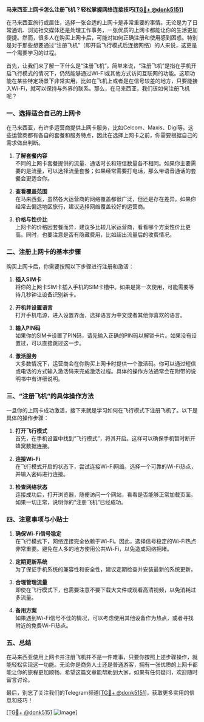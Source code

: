 **马来西亚上网卡怎么注册飞机？轻松掌握网络连接技巧[[TG💪+ @donk5151](https://t.me/s/donk5151)]**

在马来西亚旅行或居住，选择一张合适的上网卡是非常重要的事情。无论是为了日常通讯、浏览社交媒体还是处理工作事务，一张优质的上网卡都能让你的生活更加便捷。然而，很多人在购买上网卡后，可能对如何正确注册和使用感到困惑。特别是对于那些想要通过“注册飞机”（即开启飞行模式后连接网络）的人来说，这更是一个需要学习的过程。

首先，让我们来了解一下什么是“注册飞机”。简单来说，“注册飞机”是指在手机开启飞行模式的情况下，仍然能够通过Wi-Fi或其他方式访问互联网的功能。这项功能在某些特定场景下非常实用，比如在飞机上或者是在信号较差的地方，只要能接入Wi-Fi，就可以保持与外界的联系。那么，在马来西亚，我们该如何注册飞机呢？

### 一、选择适合自己的上网卡

在马来西亚，有许多运营商提供上网卡服务，比如Celcom、Maxis、Digi等。这些运营商都有各自的套餐和服务特点，因此在选择上网卡之前，你需要根据自己的需求做出判断。

1. **了解套餐内容**  
   不同的上网卡套餐提供的流量、通话时长和短信数量各不相同。如果你主要需要的是流量，可以选择流量套餐；如果经常需要打电话，那么带语音通话的套餐会更适合你。

2. **查看覆盖范围**  
   在马来西亚，虽然各大运营商的网络覆盖都很广泛，但还是存在差异。如果你经常去偏远地区旅行，建议选择网络覆盖较好的运营商。

3. **价格与性价比**  
   上网卡的价格因套餐而异，建议多比较几家运营商，看看哪个方案性价比更高。同时，也要注意是否有隐藏费用，比如超出流量后的收费情况。

### 二、注册上网卡的基本步骤

购买上网卡后，你需要按照以下步骤进行注册和激活：

1. **插入SIM卡**  
   将你的上网卡SIM卡插入手机的SIM卡槽中。如果是第一次使用，可能需要等待几秒钟让设备识别新卡。

2. **开机并设置语言**  
   打开手机电源，进入设置界面，选择语言为中文或者其他你喜欢的语言。

3. **输入PIN码**  
   如果你的SIM卡设置了PIN码，请先输入正确的PIN码以解锁卡片。如果没有设置过，可以直接跳过这一步。

4. **激活服务**  
   大多数情况下，运营商会在你购买上网卡时提供一个激活码。你可以通过短信或电话的方式输入激活码来完成激活过程。具体的操作方法通常会在附带的说明书中有详细说明。

### 三、“注册飞机”的具体操作方法

一旦你的上网卡成功激活，接下来就是学习如何在飞行模式下注册飞机了。以下是具体的操作步骤：

1. **打开飞行模式**  
   首先，在手机设置中找到“飞行模式”，将其开启。这样可以确保手机暂时断开蜂窝数据连接。

2. **连接Wi-Fi**  
   在飞行模式开启的状态下，尝试连接Wi-Fi网络。选择一个可靠的Wi-Fi热点，并输入密码进行连接。

3. **检查网络状态**  
   连接成功后，打开浏览器，随便访问一个网站，看看是否能够正常加载页面。如果一切正常，说明你的“注册飞机”已经成功。

### 四、注意事项与小贴士

1. **确保Wi-Fi信号稳定**  
   在飞行模式下，网络连接完全依赖于Wi-Fi。因此，选择信号稳定的Wi-Fi热点非常重要。避免在人多的地方使用公共Wi-Fi，以免造成网络拥堵。

2. **定期更新系统**  
   为了保证手机系统的兼容性和安全性，建议定期检查并安装最新的系统更新。

3. **合理管理流量**  
   即使在飞行模式下，也需要注意不要下载大文件或观看高清视频，以免消耗过多流量。

4. **备用方案**  
   如果遇到Wi-Fi信号不佳的情况，可以考虑使用其他设备作为热点，或者寻找附近的免费Wi-Fi热点。

### 五、总结

在马来西亚使用上网卡并注册飞机并不是一件难事，只要你按照上述步骤操作，就能轻松实现这一功能。无论你是商务人士还是普通游客，拥有一张优质的上网卡都能让你的旅程更加顺畅。希望这篇文章能帮助到大家，如果有任何疑问，欢迎随时留言讨论。

最后，别忘了关注我们的Telegram频道[[TG💪+ @donk5151](https://t.me/s/donk5151)]，获取更多实用的信息和技巧！  

[[TG💪+ @donk5151](https://t.me/s/donk5151) ![Image](https://i.postimg.cc/rwNCRYN7/Snipaste-2025-04-30-17-27-05.png)]